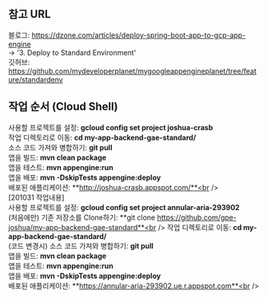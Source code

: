 ## 참고 URL

블로그: https://dzone.com/articles/deploy-spring-boot-app-to-gcp-app-engine<br />
-> '3. Deploy to Standard Environment'<br />
깃허브: https://github.com/mydeveloperplanet/mygoogleappengineplanet/tree/feature/standardenv<br />

## 작업 순서 (Cloud Shell)

사용할 프로젝트를 설정: **gcloud config set project joshua-crasb**<br />
작업 디렉토리로 이동: **cd my-app-backend-gae-standard/**<br />
소스 코드 가져와 병합하기: **git pull**<br />
앱을 빌드: **mvn clean package**<br />
앱을 테스트: **mvn appengine:run**<br />
앱을 배포: **mvn -DskipTests appengine:deploy**<br />
배포된 애플리케이션: **http://joshua-crasb.appspot.com/**<br />
<br />
[201031 작업내용]<br />
사용할 프로젝트를 설정: **gcloud config set project annular-aria-293902**<br />
(처음에만) 기존 저장소를 Clone하기: **git clone https://github.com/gpe-joshua/my-app-backend-gae-standard**<br />
작업 디렉토리로 이동: **cd my-app-backend-gae-standard/**<br />
(코드 변경시) 소스 코드 가져와 병합하기: **git pull**<br />
앱을 빌드: **mvn clean package**<br />
앱을 테스트: **mvn appengine:run**<br />
앱을 배포: **mvn -DskipTests appengine:deploy**<br />
배포된 애플리케이션: **https://annular-aria-293902.ue.r.appspot.com**<br />
